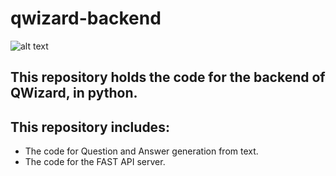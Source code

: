 # qwizard-backend

![alt text](https://qwizard-next.vercel.app/logo.svg)

## This repository holds the code for the backend of QWizard, in python.
## This repository includes:

 * The code for Question and Answer generation from text.
 * The code for the FAST API server.
